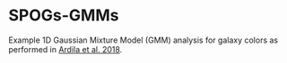 # SPOGs-GMMs
Example 1D Gaussian Mixture Model (GMM) analysis for galaxy colors as performed in [Ardila et al. 2018](https://arxiv.org/abs/1807.02952).
